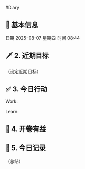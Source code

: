 #Diary 
## 🔞 基本信息
日期 2025-08-07 星期四
时间 08:44

## 🗡 2. 近期目标
（设定近期目标）

## ✅ 3. 今日行动
Work:


Learn:

## 📘 4. 开卷有益

## 📝 5. 今日记录
（总结）
